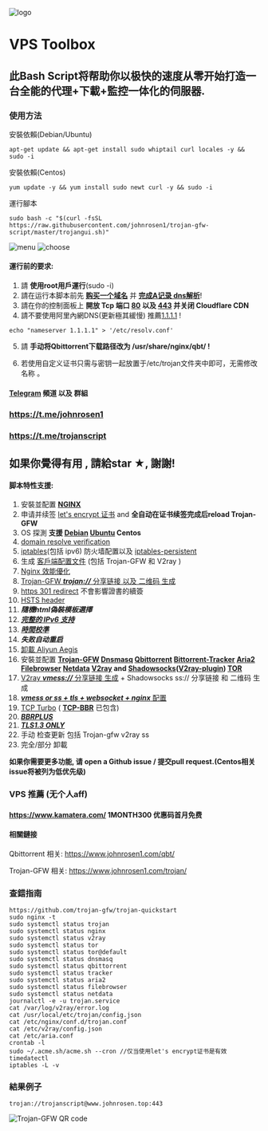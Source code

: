 ![logo](https://raw.githubusercontent.com/johnrosen1/trojan-gfw-script/master/logo.png)
# VPS Toolbox
## 此Bash Script将帮助你以极快的速度从零开始打造一台全能的代理+下載+監控一体化的伺服器.

### 使用方法
安裝依賴(Debian/Ubuntu)
```
apt-get update && apt-get install sudo whiptail curl locales -y && sudo -i
```
安裝依賴(Centos)
```
yum update -y && yum install sudo newt curl -y && sudo -i
```
運行腳本
```
sudo bash -c "$(curl -fsSL https://raw.githubusercontent.com/johnrosen1/trojan-gfw-script/master/trojangui.sh)"
```
![menu](https://raw.githubusercontent.com/johnrosen1/trojan-gfw-script/master/mainmenu.png)
![choose](https://raw.githubusercontent.com/johnrosen1/trojan-gfw-script/master/menu_2.png)

#### 運行前的要求:
1. 請 **使用root用戶運行**(sudo -i)
2. 請在运行本脚本前先 **[购买一个域名](https://www.namesilo.com/?rid=685fb47qi)** 并 **[完成A记录 dns解析](https://dnschecker.org/)**!
3. 請在你的控制面板上 **開放 Tcp 端口 [80](https://www.speedguide.net/port.php?port=80) 以及 [443](https://www.speedguide.net/port.php?port=443) 并关闭 Cloudflare CDN**
4. 請不要使用阿里內網DNS(更新極其緩慢) 推薦[1.1.1.1](https://1.1.1.1/) !
```
echo "nameserver 1.1.1.1" > '/etc/resolv.conf'
```
5. 請 **手动将Qbittorrent下载路径改为 /usr/share/nginx/qbt/ !**

6. 若使用自定义证书只需与密钥一起放置于/etc/trojan文件夹中即可，无需修改名称 。

#### [Telegram](https://telegram.org/) 頻道 以及 群組

### https://t.me/johnrosen1

### https://t.me/trojanscript

## 如果你覺得有用 , 請給star ★, 謝謝!
#### 脚本特性支援:

1. 安裝並配置 **[NGINX](https://www.nginx.com/)**
2. 申请并续签 [let's encrypt 证书](https://letsencrypt.org/) and **全自动在证书续签完成后reload Trojan-GFW**
3. OS 探測 **支援 [Debian](https://www.debian.org/) [Ubuntu](https://ubuntu.com/) Centos**
4. [domain resolve verification](https://en.wikipedia.org/wiki/Nslookup)
5. [iptables](https://en.wikipedia.org/wiki/Iptables)(包括 ipv6) 防火墙配置以及 [iptables-persistent](https://github.com/zertrin/iptables-persistent)
6. 生成 [客戶端配置文件](https://trojan-gfw.github.io/trojan/config) (包括 Trojan-GFW 和 V2ray )
8. [Nginx 效能優化](https://www.johnrosen1.com/nginx1/)
9. [Trojan-GFW ***trojan://***  分享链接 以及 二维码 生成](https://github.com/trojan-gfw/trojan-url)
10.  [https 301 redirect](https://en.wikipedia.org/wiki/HTTP_301) 不會影響證書的續簽
11. [HSTS header](https://securityheaders.com/)
12. ***隨機html偽裝模板選擇***
13. [***完整的 IPv6 支持***](https://en.wikipedia.org/wiki/IPv6)
14. ***[時間校準](https://www.freedesktop.org/software/systemd/man/timedatectl.html)***
15. ***失败自动重启*** 
16. [卸載 Aliyun Aegis](https://www.johnrosen1.com/ali-iso/)
17. 安裝並配置 **[Trojan-GFW](https://github.com/trojan-gfw/trojan) [Dnsmasq](https://en.wikipedia.org/wiki/Dnsmasq) [Qbittorrent](https://www.qbittorrent.org/) [Bittorrent-Tracker](https://github.com/webtorrent/bittorrent-tracker) [Aria2](https://github.com/aria2/aria2) [Filebrowser](https://github.com/filebrowser/filebrowser) [Netdata](https://github.com/netdata/netdata) [V2ray](https://www.v2ray.com/index.html) and [Shadowsocks](https://shadowsocks.org/en/index.html)([V2ray-plugin](https://github.com/shadowsocks/v2ray-plugin)) [TOR](https://famicoman.com/2018/01/03/configuring-and-monitoring-a-tor-middle-relay/)**
18. [V2ray ***vmess://*** 分享链接 生成](https://github.com/boypt/vmess2json) + Shadowsocks ss:// 分享链接 和 二维码 生成
19. [***vmess or ss + tls + websocket + nginx*** 配置](https://guide.v2fly.org/advanced/wss_and_web.html)
7.  [TCP Turbo](https://github.com/shadowsocks/shadowsocks/wiki/Optimizing-Shadowsocks) ( **[TCP-BBR](https://github.com/google/bbr)** 已包含)
20. ***[BBRPLUS](https://github.com/chiakge/Linux-NetSpeed)***
21. ***[TLS1.3 ONLY](https://wiki.openssl.org/index.php/TLS1.3)***
22. 手动 检查更新 包括 Trojan-gfw v2ray ss
23. 完全/部分 卸載

**如果你需要更多功能, 请 open a Github issue / 提交pull request.(Centos相关issue将被列为低优先级)**

### VPS 推薦 (无个人aff)

#### https://www.kamatera.com/ 1MONTH300 优惠码首月免费

#### 相關鏈接

Qbittorrent 相关: https://www.johnrosen1.com/qbt/

Trojan-GFW 相关: https://www.johnrosen1.com/trojan/

### 查錯指南

```
https://github.com/trojan-gfw/trojan-quickstart
sudo nginx -t
sudo systemctl status trojan
sudo systemctl status nginx
sudo systemctl status v2ray
sudo systemctl status tor
sudo systemctl status tor@default
sudo systemctl status dnsmasq
sudo systemctl status qbittorrent
sudo systemctl status tracker
sudo systemctl status aria2
sudo systemctl status filebrowser
sudo systemctl status netdata
journalctl -e -u trojan.service
cat /var/log/v2ray/error.log
cat /usr/local/etc/trojan/config.json
cat /etc/nginx/conf.d/trojan.conf
cat /etc/v2ray/config.json
cat /etc/aria.conf
crontab -l
sudo ~/.acme.sh/acme.sh --cron //仅当使用let's encrypt证书是有效
timedatectl
iptables -L -v
```
### 結果例子
```
trojan://trojanscript@www.johnrosen.top:443
```
![Trojan-GFW QR code](https://raw.githubusercontent.com/johnrosen1/trojan-gfw-script/master/trojanscript.png)


